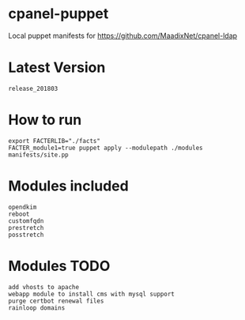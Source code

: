 # cpanel-puppet
Local puppet manifests for https://github.com/MaadixNet/cpanel-ldap

# Latest Version
    release_201803

# How to run

    export FACTERLIB="./facts"
    FACTER_module1=true puppet apply --modulepath ./modules manifests/site.pp

# Modules included

    opendkim
    reboot
    customfqdn
    prestretch
    posstretch

# Modules TODO

    add vhosts to apache
    webapp module to install cms with mysql support
    purge certbot renewal files
    rainloop domains


